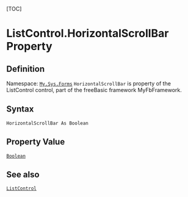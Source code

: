 [TOC]
# ListControl.HorizontalScrollBar Property

## Definition
Namespace: [`My.Sys.Forms`](My.Sys.Forms.md)
`HorizontalScrollBar` is property of the ListControl control, part of the freeBasic framework MyFbFramework.
## Syntax
```freeBasic
HorizontalScrollBar As Boolean
```
## Property Value
[`Boolean`]("https://www.freebasic.net/wiki/KeyPgBoolean")
## See also
[`ListControl`](ListControl.md)
